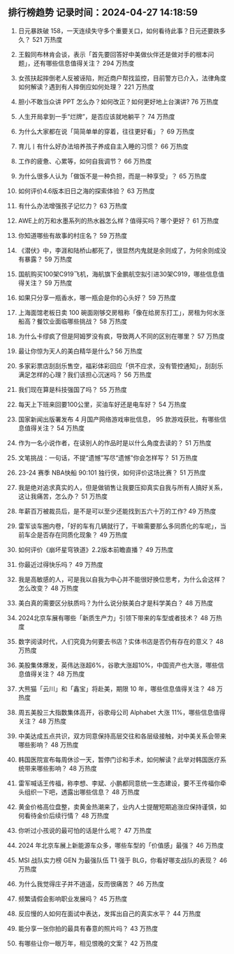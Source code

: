 
## 排行榜趋势 记录时间：2024-04-27 14:18:59
  
  1. 日元暴跌破 158，一天连续失守多个重要关口，如何看待此事？日元还要跌多久？ 521 万热度
    
  2. 王毅同布林肯会谈，表示「首先要回答好中美做伙伴还是做对手的根本问题」，还有哪些信息值得关注？ 294 万热度
    
  3. 女孩扶起摔倒老人反被诬陷，附近商户帮找监控，目前警方已介入，法律角度如何解读？遇到有人摔倒应如何处理？ 221 万热度
    
  4. 胆小不敢当众讲 PPT 怎么办？如何改正？如何更好地上台演讲? 76 万热度
    
  5. 人生开局拿到一手“烂牌”，是否应该就地躺平？ 74 万热度
    
  6. 为什么大家都在说「简简单单的穿着，往往更好看」？ 69 万热度
    
  7. 育儿丨有什么好办法培养孩子养成自主入睡的习惯？ 66 万热度
    
  8. 工作的疲惫、心累等，如何自我调节？ 66 万热度
    
  9. 为什么很多人认为「做饭不是一种负担，而是一种享受」？ 65 万热度
    
  10. 如何评价4.6版本旧日之海的探索体验？ 63 万热度
    
  11. 有什么办法增强孩子记忆力？ 63 万热度
    
  12. AWE上的万和水墨系列的热水器怎么样？值得买吗？哪个更好？ 61 万热度
    
  13. 你知道哪些有故事的村庄名？ 59 万热度
    
  14. 《潜伏》中，李涯和陆桥山都死了，很显然内鬼就是余则成了，为何余则成没有暴露？ 59 万热度
    
  15. 国航购买100架C919飞机，海航旗下金鹏航空拟引进30架C919，哪些信息值得关注？ 59 万热度
    
  16. 如果只分享一瓶香水，哪一瓶会是你的心头好？ 59 万热度
    
  17. 上海面馆老板日卖 100 碗面刚够交房租称「像在给房东打工」，房租为何水涨船高？餐饮业面临哪些挑战？ 58 万热度
    
  18. 为什么卡缪疯了但是阿姆罗没有疯，导致两人不同的区别在哪里？ 57 万热度
    
  19. 最让你惊为天人的美白精华是什么? 56 万热度
    
  20. 多家彩票店刮刮乐售空，福彩体彩回应「供不应求，没有管控通知」，刮刮乐满足怎样的心理？我们该担心沉迷吗？ 56 万热度
    
  21. 我们现在算是科技强国了吗？ 55 万热度
    
  22. 每天上下班来回要100公里，买油车好还是电车好？ 54 万热度
    
  23. 国家新闻出版署发布 4 月国产网络游戏审批信息， 95 款游戏获批，有哪些信息值得关注？ 54 万热度
    
  24. 作为一名小说作者，在读别人的作品时是以什么角度去读的？ 51 万热度
    
  25. 文笔挑战：一句话，不提“遗憾”写尽“遗憾”你会怎样写？ 51 万热度
    
  26. 23-24 赛季 NBA快船 90:101 独行侠，如何评价这场比赛？ 51 万热度
    
  27. 我是绝对追求真实的人，但是做销售让我要压抑真实自我与所有人搞好关系，这让我痛苦，怎么办？ 51 万热度
    
  28. 年薪百万被裁员后，是不是可以至少还能找到五六十万的工作? 49 万热度
    
  29. 雷军谈车圈内卷，「好的车有几辆就行了，干嘛需要那么多同质化的车呢」，当前车企是否存在同质化现象？ 49 万热度
    
  30. 如何评价《崩坏星穹铁道》2.2版本前瞻直播？ 49 万热度
    
  31. 你最近过得快乐吗？ 49 万热度
    
  32. 我是高敏感的人，可是我以自我为中心并不能很好换位思考，为什么会这样？怎么改变？ 48 万热度
    
  33. 美白真的需要区分肤质吗？为什么说分肤美白才是科学美白？ 48 万热度
    
  34. 2024北京车展有哪些「新质生产力」引领下带来的车型或者技术？ 48 万热度
    
  35. 数字阅读时代，人们究竟为何要去书店？实体书店是否仍有存在的意义？ 48 万热度
    
  36. 美股集体爆发，英伟达涨超6%，谷歌大涨超10%，中国资产也大涨，哪些信息值得关注？ 48 万热度
    
  37. 大熊猫「云川」和「鑫宝」将赴美，期限 10 年，哪些信息值得关注？ 48 万热度
    
  38. 周五美股三大指数集体高开，谷歌母公司 Alphabet 大涨 11%，哪些信息值得关注？ 48 万热度
    
  39. 中美达成五点共识，双方同意保持高层交往和各层级接触，对中美关系会带来哪些影响？ 48 万热度
    
  40. 韩国医院宣布每周休诊一天，暂停门诊和手术，如何解读？此举对韩国医疗系统带来哪些影响？ 48 万热度
    
  41. 雷军喊话王传福，称李想、李斌、小鹏都同意统一生态建设，要不王传福你牵头组织一下吧，透露出哪些信息？ 48 万热度
    
  42. 黄金价格高位盘整，卖黄金热潮来了，业内人士提醒短期追涨应保持谨慎，如何看待金价后续行情？ 48 万热度
    
  43. 你听过小孩说的最可怕的话是什么呢？ 47 万热度
    
  44. 2024 年北京车展上新能源车众多，哪些车型的「价值感」最强？ 46 万热度
    
  45. MSI 战队实力榜 GEN 为最强队伍 T1 强于 BLG，你看好哪支战队的表现？ 46 万热度
    
  46. 为什么我觉得庄子并不逍遥，反而很痛苦？ 46 万热度
    
  47. 频繁请假会影响职业发展吗？ 45 万热度
    
  48. 反应慢的人如何在面试中表达，发挥出自己的真实水平？ 44 万热度
    
  49. 能分享一张你拍的最具有春意的照片吗？ 43 万热度
    
  50. 有哪些让你一眼万年，相见恨晚的文案？ 42 万热度
    